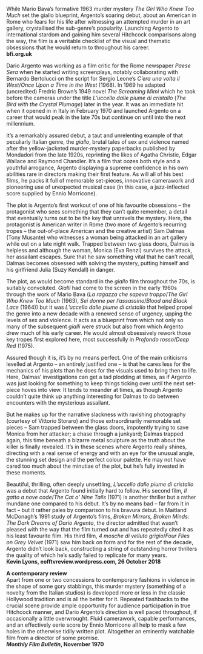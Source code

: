 



While Mario Bava’s formative 1963 murder mystery _The Girl Who Knew Too Much_ set the giallo blueprint, Argento’s soaring debut, about an American in Rome who fears for his life after witnessing an attempted murder in an art gallery, crystallised the sub-genre’s popularity. Launching Argento to international stardom and gaining him several Hitchcock comparisons along the way, the film is a veritable checklist of the visual and thematic obsessions that he would return to throughout his career.  
**bfi.org.uk**

Dario Argento was working as a film critic for the Rome newspaper _Paese Sera_ when he started writing screenplays, notably collaborating with Bernardo Bertolucci on the script for Sergio Leone’s _C’era una volta il West_/_Once Upon a Time in the West_ (1968). In 1969 he adapted (uncredited) Fredric Brown’s 1949 novel _The Screaming Mimi_ which he took before the cameras under the title _L’uccello dalle piume di cristallo_ (_The Bird with the Crystal Plumage_) later in the year. It was an immediate hit when it opened in in Italy in February 1970 and launched Argento on a career that would peak in the late 70s but continue on until into the next millennium.

It’s a remarkably assured debut, a taut and unrelenting example of that peculiarly Italian genre, the _giallo_, brutal tales of sex and violence named after the yellow-jacketed murder-mystery paperbacks published by Mondadori from the late 1920s, reprinting the likes of Agatha Christie, Edgar Wallace and Raymond Chandler. It’s a film that oozes both style and a youthful arrogance, Argento displaying a supreme confidence in his own abilities rare in directors making their first feature. As will all of his best films, he packs it full of memorable set-pieces, innovative camerawork and pioneering use of unexpected musical case (in this case, a jazz-inflected score supplied by Ennio Morricone).

The plot is Argento’s first workout of one of his favourite obsessions – the protagonist who sees something that they can’t quite remember, a detail that eventually turns out to be the key that unravels the mystery. Here, the protagonist is American writer in Rome (two more of Argento’s recurring tropes – the out-of-place American and the creative artist) Sam Dalmas (Tony Musante) who witnesses a woman being attacked in an art gallery while out on a late night walk. Trapped between two glass doors, Dalmas is helpless and although the woman, Monica (Eva Renzi) survives the attack, her assailant escapes. Sure that he saw something vital that he can’t recall, Dalmas becomes obsessed with solving the mystery, putting himself and his girlfriend Julia (Suzy Kendall) in danger.

The plot, as would become standard in the _giallo_ film throughout the 70s, is suitably convoluted. _Gialli_ had come to the screen in the early 1960s through the work of Mario Bava (_La ragazza che sapeva troppo_/_The Girl Who Knew Too Much_ (1963), _Sei donne per l’assassino_/_Blood and Black Lace_ (1964)) but it was _L’uccello dalle piume di cristallo_ that helped propel the genre into a new decade with a renewed sense of urgency, upping the levels of sex and violence. It acts as a blueprint from which not only so many of the subsequent _gialli_ were struck but also from which Argento drew much of his early career. He would almost obsessively rework those key tropes first explored here, most successfully in _Profondo rosso_/_Deep Red_ (1975).

Assured though it is, it’s by no means perfect. One of the main criticisms levelled at Argento – an entirely justified one – is that he cares less for the mechanics of his plots than he does for the visuals used to bring then to life. Here, Dalmas’ investigations can get a tad plodding at times, as if Argento was just looking for something to keep things ticking over until the next set-piece hoves into view. It tends to meander at times, as though Argento couldn’t quite think up anything interesting for Dalmas to do between encounters with the mysterious assailant.

But he makes up for the narrative slackness with ravishing photography (courtesy of Vittorio Storaro) and those extraordinarily memorable set pieces – Sam trapped between the glass doors, impotently trying to save Monica from her attacker; a chase through a junkyard; Dalmas trapped again, this time beneath a bizarre metal sculpture as the truth about the killer is finally revealed. It’s in these scenes where Argento really shines, directing with a real sense of energy and with an eye for the unusual angle, the stunning set design and the perfect colour palette. He may not have cared too much about the minutiae of the plot, but he’s fully invested in these moments.

Beautiful, thrilling, often deeply unsettling, _L’uccello dalle piume di cristallo_ was a debut that Argento found initially hard to follow. His second film, _Il gatto a nove code_/_The Cat o’ Nine Tails_ (1971) is another thriller but a rather mundane one compared to his debut. It’s by no means bad – far from it in fact – but it rather pales by comparison to his bravura debut. In Maitland McDonagh’s 1991 study of Argento’s films, _Broken Mirrors, Broken Minds: The Dark Dreams of Dario Argento_, the director admitted that wasn’t pleased with the way that the film turned out and has repeatedly cited it as his least favourite film. His third film, _4 mosche di velluto grigio_/_Four Flies on Grey Velvet_ (1971) saw him back on form and for the rest of the decade, Argento didn’t look back, constructing a string of outstanding horror thrillers the quality of which he’s sadly failed to replicate for many years.  
**Kevin Lyons, eofftvreview.wordpress.com, 26 October 2018**

**A contemporary review**  
Apart from one or two concessions to contemporary fashions in violence in the shape of some gory stabbings, this murder mystery (something of a novelty from the Italian studios) is developed more or less in the classic Hollywood tradition and is all the better for it. Repeated flashbacks to the crucial scene provide ample opportunity for audience participation in true Hitchcock manner, and Dario Argento’s direction is well paced throughout, if occasionally a little overwrought. Fluid camerawork, capable performances, and an effectively eerie score by Ennio Morricone all help to mask a few holes in the otherwise tidily written plot. Altogether an eminently watchable film from a director of some promise.  
**_Monthly Film Bulletin_, November 1970**
<!--stackedit_data:
eyJoaXN0b3J5IjpbLTgwODE2ODA1MV19
-->
